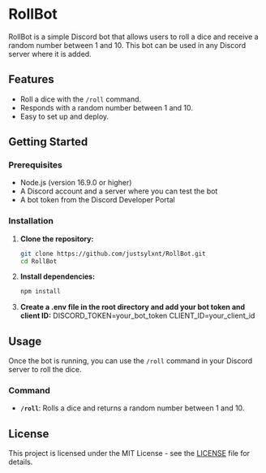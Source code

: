 # RollBot

RollBot is a simple Discord bot that allows users to roll a dice and receive a random number between 1 and 10. This bot can be used in any Discord server where it is added.

## Features

- Roll a dice with the `/roll` command.
- Responds with a random number between 1 and 10.
- Easy to set up and deploy.

## Getting Started

### Prerequisites

- Node.js (version 16.9.0 or higher)
- A Discord account and a server where you can test the bot
- A bot token from the Discord Developer Portal

### Installation

1. **Clone the repository:**

   ```bash
   git clone https://github.com/justsylxnt/RollBot.git
   cd RollBot
   ```
2. **Install dependencies:**

   ```bash
   npm install
   ```
1. **Create a .env file in the root directory and add your bot token and client ID:**
DISCORD_TOKEN=your_bot_token
CLIENT_ID=your_client_id

## Usage

Once the bot is running, you can use the `/roll` command in your Discord server to roll the dice.

### Command

- **`/roll`**: Rolls a dice and returns a random number between 1 and 10.

## License

This project is licensed under the MIT License - see the [LICENSE](LICENSE) file for details.
